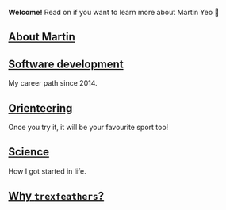 **Welcome!** Read on if you want to learn more about Martin Yeo 🙂

## [About Martin](content/about_martin.md)

## [Software development](content/software_development)

My career path since 2014.

## [Orienteering](content/orienteering)

Once you try it, it will be your favourite sport too!

## [Science](content/science)

How I got started in life.

## [Why `trexfeathers`?](content/trexfeathers)
